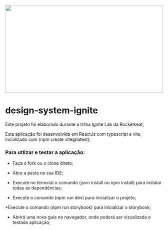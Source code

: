
<div>
    <img src="https://e7.pngegg.com/pngimages/840/377/png-clipart-programmer-computer-programming-programmer-angle-hand.png" height="280" width=100%/>
</div>

# design-system-ignite

Este projeto foi elaborado durante a trilha Ignite Lab da Rocketseat;

Esta aplicação foi desenvolvida em ReactJs com typescript e vite, incializado com (npm create vite@latest); 

### Para utlizar e testar a aplicação:

 * Faça o fork ou o clone direto;
  
 * Abra a pasta na sua IDE; 
  
 * Execute no terminal o comando (yarn install ou npm install) para instalar todas as dependências;
  
 * Execute o comando (npm run dev) para inicializar o projeto;
 
 *Execute o comando (npm run storybook) para inicializar o storybook;
  
 * Abrirá uma nova guia no navegador, onde poderá ser vizualizada e testada aplicação;
